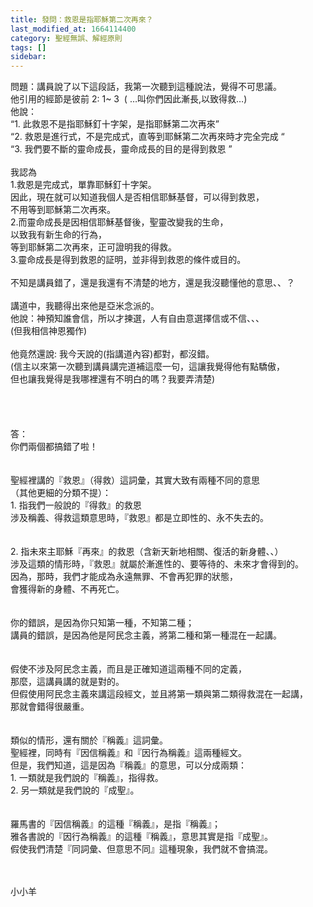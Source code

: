 ```yaml
---
title: 發問：救恩是指耶穌第二次再來？
last_modified_at: 1664114400
category: 聖經無誤、解經原則
tags: []
sidebar: 
---
```


<div>問題：講員說了以下這段話，我第一次聽到這種說法，覺得不可思議。</div>
<div>他引用的經節是彼前 2: 1~ 3  ( …叫你們因此漸長,以致得救…)</div>
<div>他說：</div>
<div>“1. 此救恩不是指耶穌釘十字架，是指耶穌第二次再來”</div>
<div>“2. 救恩是進行式，不是完成式，直等到耶穌第二次再來時才完全完成 “</div>
<div>“3. 我們要不斷的靈命成長，靈命成長的目的是得到救恩 ”</div>
<div> </div>
<div>我認為</div>
<div>1.救恩是完成式，單靠耶穌釘十字架。</div>
<div>因此，現在就可以知道我個人是否相信耶穌基督，可以得到救恩，</div>
<div>不用等到耶穌第二次再來。</div>
<div>2.而靈命成長是因相信耶穌基督後，聖靈改變我的生命，</div>
<div>以致我有新生命的行為，</div>
<div>等到耶穌第二次再來，正可證明我的得救。</div>
<div>3.靈命成長是得到救恩的証明，並非得到救恩的條件或目的。</div>
<div> </div>
<div>不知是講員錯了，還是我還有不清楚的地方，還是我沒聽懂他的意思、、？</div>
<div> </div>
<div>講道中，我聽得出來他是亞米念派的。</div>
<div>他說：神預知誰會信，所以才揀選，人有自由意選擇信或不信、、、</div>
<div>(但我相信神恩獨作)</div>
<div> </div>
<div>他竟然還說: 我今天說的(指講道內容)都對，都沒錯。</div>
<div>(信主以來第一次聽到講員講完道補這麼一句，這讓我覺得他有點驕傲，</div>
<div>但也讓我覺得是我哪裡還有不明白的嗎？我要弄清楚)</div>
<div> </div>
<div> </div>
<div> </div>
<div> </div>
<div>答：</div>
<div>你們兩個都搞錯了啦！</div>
<div> </div>
<div> </div>
<div>聖經裡講的『救恩』（得救）這詞彙，其實大致有兩種不同的意思</div>
<div>（其他更細的分類不提）：</div>
<div>1.<span style="white-space:pre"> </span>指我們一般說的『得救』的救恩</div>
<div>涉及稱義、得救這類意思時，『救恩』都是立即性的、永不失去的。</div>
<div> </div>
<div> </div>
<div>2.<span style="white-space:pre"> </span>指未來主耶穌『再來』的救恩（含新天新地相關、復活的新身體、、）</div>
<div>涉及這類的情形時，『救恩』就屬於漸進性的、要等待的、未來才會得到的。</div>
<div>因為，那時，我們才能成為永遠無罪、不會再犯罪的狀態，</div>
<div>會獲得新的身體、不再死亡。</div>
<div> </div>
<div> </div>
<div>你的錯誤，是因為你只知第一種，不知第二種；</div>
<div>講員的錯誤，是因為他是阿民念主義，將第二種和第一種混在一起講。</div>
<div> </div>
<div> </div>
<div>假使不涉及阿民念主義，而且是正確知道這兩種不同的定義，</div>
<div>那麼，這講員講的就是對的。</div>
<div>但假使用阿民念主義來講這段經文，並且將第一類與第二類得救混在一起講，</div>
<div>那就會錯得很嚴重。</div>
<div> </div>
<div> </div>
<div>類似的情形，還有關於『稱義』這詞彙。</div>
<div>聖經裡，同時有『因信稱義』和『因行為稱義』這兩種經文。</div>
<div>但是，我們知道，這是因為『稱義』的意思，可以分成兩類：</div>
<div>1. 一類就是我們說的『稱義』，指得救。</div>
<div>2. 另一類就是我們說的『成聖』。</div>
<div> </div>
<div> </div>
<div>羅馬書的『因信稱義』的這種『稱義』，是指『稱義』；</div>
<div>雅各書說的『因行為稱義』的這種『稱義』，意思其實是指『成聖』。</div>
<div>假使我們清楚『同詞彙、但意思不同』這種現象，我們就不會搞混。</div>
<div> </div>
<div> </div>
<p>小小羊</p>
